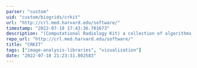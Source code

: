 ```yaml
---
parser: "custom"
uid: "custom/biogrids/crkit"
url: "http://crl.med.harvard.edu/software/"
timestamp: "2022-07-18 17:43:36.701673"
description: "(Computational Radiology Kit) a collection of algorithms and image processing tools developed by the Computational Radiology Laboratory team."
repo_url: "http://crl.med.harvard.edu/software/"
title: "CRKIT"
tags: ["image-analysis-libraries", "visualization"]
date: "2022-07-18 21:23:31.802583"
---
```

